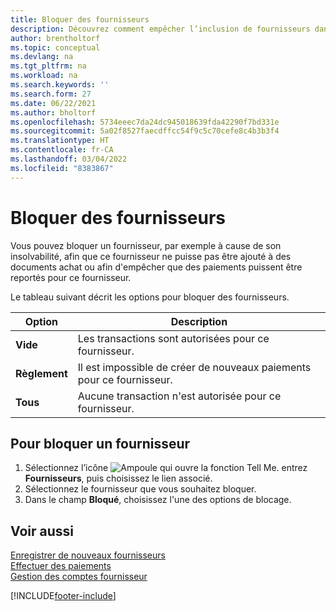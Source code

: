 ```yaml
---
title: Bloquer des fournisseurs
description: Découvrez comment empêcher l’inclusion de fournisseurs dans des transactions, ou simplement comment bloquer de nouveaux paiements qui leur sont destinés.
author: brentholtorf
ms.topic: conceptual
ms.devlang: na
ms.tgt_pltfrm: na
ms.workload: na
ms.search.keywords: ''
ms.search.form: 27
ms.date: 06/22/2021
ms.author: bholtorf
ms.openlocfilehash: 5734eeec7da24dc945018639fda42290f7bd331e
ms.sourcegitcommit: 5a02f8527faecdffcc54f9c5c70cefe8c4b3b3f4
ms.translationtype: HT
ms.contentlocale: fr-CA
ms.lasthandoff: 03/04/2022
ms.locfileid: "8383867"
---
```

# <a name="block-vendors"></a>Bloquer des fournisseurs
Vous pouvez bloquer un fournisseur, par exemple à cause de son insolvabilité, afin que ce fournisseur ne puisse pas être ajouté à des documents achat ou afin d'empêcher que des paiements puissent être reportés pour ce fournisseur.

Le tableau suivant décrit les options pour bloquer des fournisseurs.  

|Option|Description|  
|--------------------|------------|  
|**Vide**|Les transactions sont autorisées pour ce fournisseur.|
|**Règlement**|Il est impossible de créer de nouveaux paiements pour ce fournisseur.|  
|**Tous**|Aucune transaction n'est autorisée pour ce fournisseur.|  

## <a name="to-block-a-vendor"></a>Pour bloquer un fournisseur  
1. Sélectionnez l’icône ![Ampoule qui ouvre la fonction Tell Me.](media/ui-search/search_small.png "Dites-moi ce que vous voulez faire") entrez **Fournisseurs**, puis choisissez le lien associé.
2. Sélectionnez le fournisseur que vous souhaitez bloquer.
3. Dans le champ **Bloqué**, choisissez l'une des options de blocage.

## <a name="see-also"></a>Voir aussi  
[Enregistrer de nouveaux fournisseurs](purchasing-how-register-new-vendors.md)  
[Effectuer des paiements](payables-make-payments.md)  
[Gestion des comptes fournisseur](payables-manage-payables.md)


[!INCLUDE[footer-include](includes/footer-banner.md)]